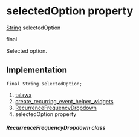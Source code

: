 
<div>

# selectedOption property

</div>


[String](https://api.flutter.dev/flutter/dart-core/String-class.html)
selectedOption


final




Selected option.



## Implementation

``` language-dart
final String selectedOption;
```







1.  [talawa](../../index.html)
2.  [create_recurring_event_helper_widgets](../../widgets_create_recurring_event_helper_widgets/)
3.  [RecurrenceFrequencyDropdown](../../widgets_create_recurring_event_helper_widgets/RecurrenceFrequencyDropdown-class.html)
4.  selectedOption property

##### RecurrenceFrequencyDropdown class







